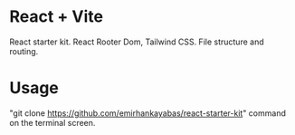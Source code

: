 # React + Vite

React starter kit. React Rooter Dom, Tailwind CSS. File structure and routing.

# Usage

"git clone https://github.com/emirhankayabas/react-starter-kit" command on the terminal screen.
